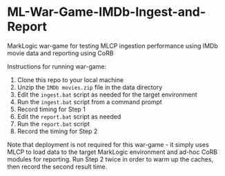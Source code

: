 # ML-War-Game-IMDb-Ingest-and-Report
MarkLogic war-game for testing MLCP ingestion performance using IMDb movie data and reporting using CoRB

Instructions for running war-game:
1.  Clone this repo to your local machine
1.  Unzip the `IMDb movies.zip` file in the data directory
1.  Edit the `ingest.bat` script as needed for the target environment
1.  Run the `ingest.bat` script from a command prompt
1.  Record timing for Step 1
1.  Edit the `report.bat` script as needed
1.  Run the `report.bat` script
1.  Record the timing for Step 2

Note that deployment is not required for this war-game - it simply uses MLCP to load data to the target MarkLogic environment and ad-hoc CoRB modules for reporting.  Run Step 2 twice in order to warm up the caches, then record the second result time.
